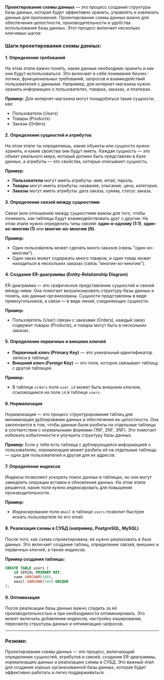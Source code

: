 **Проектирование схемы данных** — это процесс создания структуры базы данных, которая будет эффективно хранить, управлять и извлекать данные для приложения. Проектирование схемы данных важно для обеспечения целостности, производительности и удобства использования базы данных. Этот процесс включает несколько ключевых шагов:

### Шаги проектирования схемы данных:

#### 1. **Определение требований**

На этом этапе важно понять, какие данные необходимо хранить и как они будут использоваться. Это включает в себя понимание бизнес-логики, функциональных требований, запросов и взаимодействий пользователей с данными. Например, для интернет-магазина нужно хранить информацию о пользователях, товарах, заказах, и платежах.

**Пример:** Для интернет-магазина могут понадобиться такие сущности, как:

- Пользователи (Users)
- Товары (Products)
- Заказы (Orders)

#### 2. **Определение сущностей и атрибутов**

На этом этапе ты определяешь, какие объекты или сущности нужно хранить, и какие свойства они будут иметь. Каждая сущность — это объект реального мира, который должен быть представлен в базе данных, а атрибуты — это свойства, которые описывают сущность.

**Пример:**

- **Пользователи** могут иметь атрибуты: имя, email, пароль.
- **Товары** могут иметь атрибуты: название, описание, цена, категория.
- **Заказы** могут иметь атрибуты: дата заказа, сумма, статус заказа.

#### 3. **Определение связей между сущностями**

Связи (или отношения) между сущностями важны для того, чтобы понимать, как таблицы будут взаимодействовать друг с другом. На этом этапе нужно определить типы связей: **один-к-одному (1:1)**, **один-ко-многим (1)** или **многие-ко-многим (N)**.

**Пример:**

- Один пользователь может сделать много заказов (связь "один-ко-многим").
- Один заказ может содержать много товаров, и один товар может находиться в нескольких заказах (связь "многие-ко-многим").

#### 4. **Создание ER-диаграммы (Entity-Relationship Diagram)**

ER-диаграмма — это графическое представление сущностей и связей между ними. Она помогает визуализировать структуру базы данных и понять, как данные организованы. Сущности представлены в виде прямоугольников, а связи — в виде линий, соединяющих сущности.

**Пример:**

- Пользователь (User) связан с заказами (Orders), каждый заказ содержит товары (Products), и товары могут быть в нескольких заказах.

#### 5. **Определение первичных и внешних ключей**

- **Первичный ключ (Primary Key)** — это уникальный идентификатор записи в таблице.
- **Внешний ключ (Foreign Key)** — это поле, которое связывает таблицу с другой таблицей.

**Пример:**

- В таблице `orders` поле `user_id` может быть внешним ключом, ссылающимся на поле `id` в таблице `users`.

#### 6. **Нормализация**

Нормализация — это процесс структурирования таблиц для минимизации дублирования данных и обеспечения их целостности. Она заключается в том, чтобы данные были разбиты на отдельные таблицы в соответствии с нормальными формами (1NF, 2NF, 3NF). Это помогает избежать избыточности и улучшить структуру базы данных.

**Пример:** Если у тебя есть таблица с дублирующейся информацией о пользователях, нормализация может разбить её на отдельные таблицы — одна для пользователей и другая для их адресов.

#### 7. **Определение индексов**

Индексы позволяют ускорить поиск данных в таблицах, но они могут замедлить операции вставки и обновления данных. На этом этапе решается, какие поля нужно индексировать для повышения производительности.

**Пример:**

- Индексирование поля `email` в таблице `users` позволит быстрее искать пользователя по его email.

#### 8. **Реализация схемы в СУБД (например, PostgreSQL, MySQL)**

После того, как схема спроектирована, ее нужно реализовать в базе данных. Это включает создание таблиц, определение связей, внешних и первичных ключей, а также индексов.

**Пример создания таблицы:**

```SQL
CREATE TABLE users (
    id SERIAL PRIMARY KEY,
    name VARCHAR(100),
    email VARCHAR(100) UNIQUE
);
```

#### 9. **Оптимизация**

После реализации базы данных важно следить за её производительностью и при необходимости оптимизировать. Это может включать добавление индексов, настройку кэширования, пересмотр структуры данных и оптимизацию запросов.

---

### Резюме:

Проектирование схемы данных — это процесс, включающий определение сущностей, атрибутов и связей, создание ER-диаграммы, нормализацию данных и реализацию схемы в СУБД. Это важный этап для создания хорошо организованной базы данных, которая будет эффективно работать и легко поддерживаться.